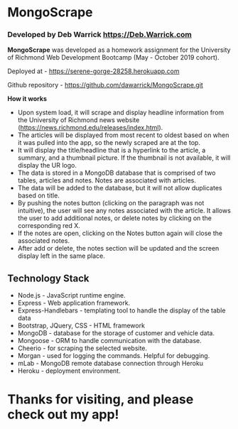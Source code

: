 # MongoScrape 

### Developed by Deb Warrick https://Deb.Warrick.com

**MongoScrape** was developed as a homework assignment for the University of Richmond Web Development Bootcamp (May - October 2019 cohort).

Deployed at - https://serene-gorge-28258.herokuapp.com

Github repository - https://github.com/dawarrick/MongoScrape.git


**How it works**

* Upon system load, it will scrape and display headline information from the University of Richmond news website (https://news.richmond.edu/releases/index.html).
* The articles will be displayed from most recent to oldest based on when it was pulled into the app, so the newly scraped are at the top.
* It will display the title/headline that is a hyperlink to the article, a summary, and a thumbnail picture.  If the thumbnail is not available, it will display the UR logo.
* The data is stored in a MongoDB database that is comprised of two tables, articles and notes.  Notes are associated with articles.
* The data will be added to the database, but it will not allow duplicates based on title.
* By pushing the notes button (clicking on the paragraph was not intuitive), the user will see any notes associated with the article.  It allows the user to add additional notes, or delete notes by clicking on the corresponding red X.
* If the notes are open, clicking on the Notes button again will close the associated notes.
* After add or delete, the notes section will be updated and the screen display left in the same place.


## Technology Stack
* Node.js - JavaScript runtime engine.
* Express - Web application framework.
* Express-Handlebars - templating tool to handle the display of the table data
* Bootstrap, JQuery, CSS - HTML framework
* MongoDB - database for the storage of customer and vehicle data.
* Mongoose - ORM to handle communication with the database.
* Cheerio - for scraping the selected website.
* Morgan - used for logging the commands.  Helpful for debugging.
* mLab - MongoDB remote database connection through Heroku
* Heroku - deployment environment.

# Thanks for visiting, and please check out my app!

